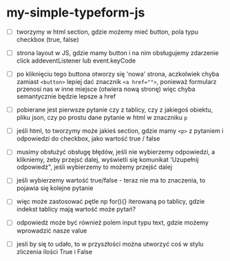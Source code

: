 # my-simple-typeform-js

- [ ] tworzymy w html section, gdzie możemy mieć  button, pola typu checkbox (true, false)
- [ ] strona layout w JS, gdzie mamy button i na nim obsługujemy zdarzenie click addeventListener lub event.keyCode
- [ ] po kliknięciu tego buttona otworzy się 'nowa' strona, aczkolwiek chyba zamiast `<button>` lepiej dać  znacznik `<a href="">`, ponieważ formularz przenosi nas w inne miejsce (otwiera  nową stronę) więc chyba semantycznie będzie lepsze a href
- [ ] pobierane jest pierwsze pytanie czy z tablicy, czy z jakiegoś obiektu, pliku json, czy po prostu dane pytanie w html w znaczniku `p`
- [ ] jeśli html, to tworzymy  może jakieś section, gdzie mamy `<p>` z pytaniem i odpowiedzi do checkbox, jako wartość true / false
- [ ] musimy obsłużyć obsługę błędów, jeśli  nie wybierzemy odpowiedzi, a klikniemy, żeby przejsć dalej, wyświetli się komunikat 'Uzupełnij odpowiedż", jeśli wybierzemy to możemy przejść dalej
​
- [ ] jeśli wybierzemy wartość true/false - teraz nie ma to znaczenia, to pojawia się kolejne pytanie
- [ ] więc może zastosować pętle np for(){} iterowaną po tablicy, gdzie indekst tablicy mają wartość może pytań?
- [ ] odpowiedż może być również polem input typu text, gdzie możemy wprowadzić nasze value

- [ ] jesli by się to udało, to w przyszłości można utworzyć coś w stylu zliczenia ilości True i False
